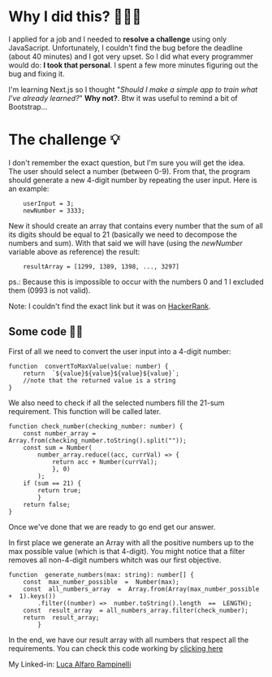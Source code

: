 # Why I did this? 🤷🏻‍♂️


I applied for a job and I needed to **resolve a challenge** using only  JavaSacript. Unfortunately, I couldn't find the bug before the deadline (about 40 minutes) and I got very upset. So I did what every programmer would do: **I took that personal**. I spent a few more minutes figuring out the bug and fixing it.

I'm learning Next.js so I thought "*Should I make a simple app to train what I've already learned?*" **Why not?**. Btw it was useful to remind a bit of Bootstrap...



# The challenge 💡
I don't remember the exact question, but I'm sure you will get the idea.  
The user should select a number (between 0-9). From that, the program should generate a new 4-digit number by repeating the user input. Here is an example: 

```tsx
	userInput = 3;
	newNumber = 3333;
```
    
New it should create an array that contains every number that the sum of all its digits should be equal to 21 (basically we need to decompose the numbers and sum). With that said we will have (using the *newNumber* variable above as reference) the result:
```tsx
	resultArray = [1299, 1389, 1398, ..., 3297]
```
ps.:  Because this is impossible to occur with the numbers 0 and 1 I excluded them (0993 is not valid).

Note: I couldn't find the exact link but it was on [HackerRank](https://www.hackerrank.com/).

## Some code 👨‍💻
First of all we need to convert the user input into a 4-digit number:
```tsx
function  convertToMaxValue(value: number) {
	return  `${value}${value}${value}${value}`;
	//note that the returned value is a string
}
```

 
We also need to check if all the selected numbers fill the 21-sum requirement. This function will be called later.
```tsx
function check_number(checking_number: number) {
	const number_array = Array.from(checking_number.toString().split(""));
	const sum = Number(
		number_array.reduce((acc, currVal) => {
			return acc + Number(currVal);
			}, 0)
		);
	if (sum == 21) {
		return true;
	    }
	return false;
}
```

Once we've done that we are ready to go end get our answer. 

In first place we generate an Array with all the positive numbers up to the max possible value (which is that 4-digit). You might notice that a filter removes all non-4-digit numbers whitch was our first objective. 
```tsx
function  generate_numbers(max: string): number[] {
	const  max_number_possible  =  Number(max);
	const  all_numbers_array  =  Array.from(Array(max_number_possible  +  1).keys())
		.filter((number) =>  number.toString().length  ==  LENGTH);
	const  result_array  = all_numbers_array.filter(check_number);
	return  result_array;
        }
```
In the end, we have our result array with all numbers that respect all the requirements.
You can check this code working by [clicking here](https://sum-21-challenge.vercel.app/)

My Linked-in: [Luca Alfaro Rampinelli](https://www.linkedin.com/in/lucarampi/)
